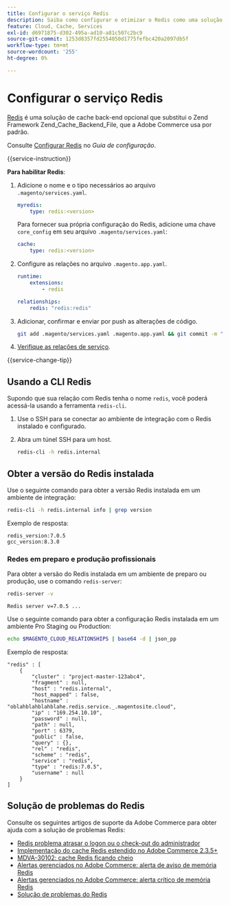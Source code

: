 ```yaml
---
title: Configurar o serviço Redis
description: Saiba como configurar e otimizar o Redis como uma solução de cache de back-end para Adobe Commerce na infraestrutura em nuvem.
feature: Cloud, Cache, Services
exl-id: d6971875-d302-495a-ad10-a81c507c2bc9
source-git-commit: 1253d8357fd2554050d1775fefbc420a2097db5f
workflow-type: tm+mt
source-wordcount: '255'
ht-degree: 0%

---
```


# Configurar o serviço Redis

[Redis](https://redis.io) é uma solução de cache back-end opcional que substitui o Zend Framework Zend_Cache_Backend_File, que a Adobe Commerce usa por padrão.

Consulte [Configurar Redis](https://experienceleague.adobe.com/docs/commerce-operations/configuration-guide/cache/redis/config-redis.html) no _Guia de configuração_.

{{service-instruction}}

**Para habilitar Redis**:

1. Adicione o nome e o tipo necessários ao arquivo `.magento/services.yaml`.

   ```yaml
   myredis:
       type: redis:<version>
   ```

   Para fornecer sua própria configuração do Redis, adicione uma chave `core_config` em seu arquivo `.magento/services.yaml`:

   ```yaml
   cache:
       type: redis:<version>
   ```

1. Configure as relações no arquivo `.magento.app.yaml`.

   ```yaml
   runtime:
       extensions:
           - redis
   
   relationships:
       redis: "redis:redis"
   ```

1. Adicionar, confirmar e enviar por push as alterações de código.

   ```bash
   git add .magento/services.yaml .magento.app.yaml && git commit -m "Enable redis service" && git push origin <branch-name>
   ```

1. [Verifique as relações de serviço](services-yaml.md#service-relationships).

{{service-change-tip}}

## Usando a CLI Redis

Supondo que sua relação com Redis tenha o nome `redis`, você poderá acessá-la usando a ferramenta `redis-cli`.

1. Use o SSH para se conectar ao ambiente de integração com o Redis instalado e configurado.

1. Abra um túnel SSH para um host.

   ```bash
   redis-cli -h redis.internal
   ```

## Obter a versão do Redis instalada

Use o seguinte comando para obter a versão Redis instalada em um ambiente de integração:

```bash
redis-cli -h redis.internal info | grep version
```

Exemplo de resposta:

```terminal
redis_version:7.0.5
gcc_version:8.3.0
```

### Redes em preparo e produção profissionais

Para obter a versão do Redis instalada em um ambiente de preparo ou produção, use o comando `redis-server`:

```bash
redis-server -v
```

```terminal
Redis server v=7.0.5 ...
```

Use o seguinte comando para obter a configuração Redis instalada em um ambiente Pro Staging ou Production:

```bash
echo $MAGENTO_CLOUD_RELATIONSHIPS | base64 -d | json_pp
```

Exemplo de resposta:

```terminal
"redis" : [
    {
        "cluster" : "project-master-123abc4",
        "fragment" : null,
        "host" : "redis.internal",
        "host_mapped" : false,
        "hostname" : "oblahblahblahblahe.redis.service._.magentosite.cloud",
        "ip" : "169.254.10.10",
        "password" : null,
        "path" : null,
        "port" : 6379,
        "public" : false,
        "query" : {},
        "rel" : "redis",
        "scheme" : "redis",
        "service" : "redis",
        "type" : "redis:7.0.5",
        "username" : null
    }
]
```

## Solução de problemas do Redis

Consulte os seguintes artigos de suporte da Adobe Commerce para obter ajuda com a solução de problemas Redis:

- [Redis problema atrasar o logon ou o check-out do administrador](https://experienceleague.adobe.com/docs/commerce-knowledge-base/kb/troubleshooting/miscellaneous/redis-issue-delay-magento-admin-login-or-checkout.html)
- [Implementação do cache Redis estendido no Adobe Commerce 2.3.5+](https://experienceleague.adobe.com/docs/commerce-operations/implementation-playbook/best-practices/planning/redis-service-configuration.html)
- [MDVA-30102: cache Redis ficando cheio](https://experienceleague.adobe.com/docs/commerce-knowledge-base/kb/support-tools/patches/v1-0-6/mdva-30102-magento-patch-redis-cache-getting-full.html)
- [Alertas gerenciados no Adobe Commerce: alerta de aviso de memória Redis](https://experienceleague.adobe.com/docs/commerce-knowledge-base/kb/support-tools/managed-alerts/managed-alerts-on-magento-commerce-redis-memory-warning-alert.html)
- [Alertas gerenciados no Adobe Commerce: alerta crítico de memória Redis](https://experienceleague.adobe.com/docs/commerce-knowledge-base/kb/support-tools/managed-alerts/managed-alerts-on-magento-commerce-redis-memory-critical-alert.html)
- [Solução de problemas do Redis](https://experienceleague.adobe.com/docs/commerce-knowledge-base/kb/troubleshooting/miscellaneous/redis-troubleshooter.html)
